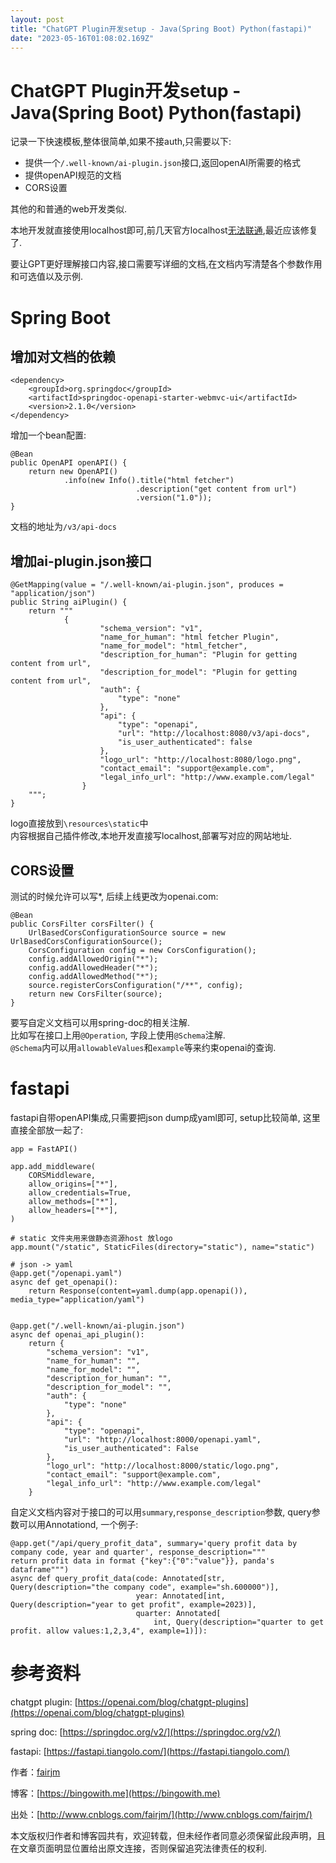 ```yaml
---
layout: post
title: "ChatGPT Plugin开发setup - Java(Spring Boot) Python(fastapi)"
date: "2023-05-16T01:08:02.169Z"
---
```

ChatGPT Plugin开发setup - Java(Spring Boot) Python(fastapi)
=========================================================

记录一下快速模板,整体很简单,如果不接auth,只需要以下:

*   提供一个`/.well-known/ai-plugin.json`接口,返回openAI所需要的格式
*   提供openAPI规范的文档
*   CORS设置

其他的和普通的web开发类似.

本地开发就直接使用localhost即可,前几天官方localhost[无法联通](https://community.openai.com/t/localhost-dev-plugins-not-working-any-more/203968),最近应该修复了.

要让GPT更好理解接口内容,接口需要写详细的文档,在文档内写清楚各个参数作用和可选值以及示例.

Spring Boot
===========

增加对文档的依赖
--------

    <dependency>
        <groupId>org.springdoc</groupId>
        <artifactId>springdoc-openapi-starter-webmvc-ui</artifactId>
        <version>2.1.0</version>
    </dependency>
    

增加一个bean配置:

    @Bean
    public OpenAPI openAPI() {
        return new OpenAPI()
                .info(new Info().title("html fetcher")
                                .description("get content from url")
                                .version("1.0"));
    }
    

文档的地址为`/v3/api-docs`

增加ai-plugin.json接口
------------------

    @GetMapping(value = "/.well-known/ai-plugin.json", produces = "application/json")
    public String aiPlugin() {
        return """
                {
                        "schema_version": "v1",
                        "name_for_human": "html fetcher Plugin",
                        "name_for_model": "html_fetcher",
                        "description_for_human": "Plugin for getting content from url",
                        "description_for_model": "Plugin for getting content from url",
                        "auth": {
                            "type": "none"
                        },
                        "api": {
                            "type": "openapi",
                            "url": "http://localhost:8080/v3/api-docs",
                            "is_user_authenticated": false
                        },
                        "logo_url": "http://localhost:8080/logo.png",
                        "contact_email": "support@example.com",
                        "legal_info_url": "http://www.example.com/legal"
                    }
        """;
    }
    

logo直接放到`\resources\static`中  
内容根据自己插件修改,本地开发直接写localhost,部署写对应的网站地址.

CORS设置
------

测试的时候允许可以写\*, 后续上线更改为openai.com:

    @Bean
    public CorsFilter corsFilter() {
        UrlBasedCorsConfigurationSource source = new UrlBasedCorsConfigurationSource();
        CorsConfiguration config = new CorsConfiguration();
        config.addAllowedOrigin("*");
        config.addAllowedHeader("*");
        config.addAllowedMethod("*");
        source.registerCorsConfiguration("/**", config);
        return new CorsFilter(source);
    }
    

要写自定义文档可以用spring-doc的相关注解.  
比如写在接口上用`@Operation`, 字段上使用`@Schema`注解.  
`@Schema`内可以用`allowableValues`和`example`等来约束openai的查询.

fastapi
=======

fastapi自带openAPI集成,只需要把json dump成yaml即可, setup比较简单, 这里直接全部放一起了:

    app = FastAPI()
    
    app.add_middleware(
        CORSMiddleware,
        allow_origins=["*"],
        allow_credentials=True,
        allow_methods=["*"],
        allow_headers=["*"],
    )
    
    # static 文件夹用来做静态资源host 放logo
    app.mount("/static", StaticFiles(directory="static"), name="static")
    
    # json -> yaml
    @app.get("/openapi.yaml")
    async def get_openapi():
        return Response(content=yaml.dump(app.openapi()), media_type="application/yaml")
    
    
    @app.get("/.well-known/ai-plugin.json")
    async def openai_api_plugin():
        return {
            "schema_version": "v1",
            "name_for_human": "",
            "name_for_model": "",
            "description_for_human": "",
            "description_for_model": "",
            "auth": {
                "type": "none"
            },
            "api": {
                "type": "openapi",
                "url": "http://localhost:8000/openapi.yaml",
                "is_user_authenticated": False
            },
            "logo_url": "http://localhost:8000/static/logo.png",
            "contact_email": "support@example.com",
            "legal_info_url": "http://www.example.com/legal"
        }
    

自定义文档内容对于接口的可以用`summary`,`response_description`参数, query参数可以用Annotationd, 一个例子:

    @app.get("/api/query_profit_data", summary='query profit data by company code, year and quarter', response_description="""
    return profit data in format {"key":{"0":"value"}}, panda's dataframe""")
    async def query_profit_data(code: Annotated[str, Query(description="the company code", example="sh.600000")],
                                year: Annotated[int, Query(description="year to get profit", example=2023)],
                                quarter: Annotated[
                                    int, Query(description="quarter to get profit. allow values:1,2,3,4", example=1)]):
    

参考资料
====

chatgpt plugin: [https://openai.com/blog/chatgpt-plugins](https://openai.com/blog/chatgpt-plugins)

spring doc: [https://springdoc.org/v2/](https://springdoc.org/v2/)

fastapi: [https://fastapi.tiangolo.com/](https://fastapi.tiangolo.com/)

作者：[fairjm](http://www.cnblogs.com/fairjm/)

博客：[https://bingowith.me](https://bingowith.me)

出处：[http://www.cnblogs.com/fairjm/](http://www.cnblogs.com/fairjm/)

本文版权归作者和博客园共有，欢迎转载，但未经作者同意必须保留此段声明，且在文章页面明显位置给出原文连接，否则保留追究法律责任的权利.